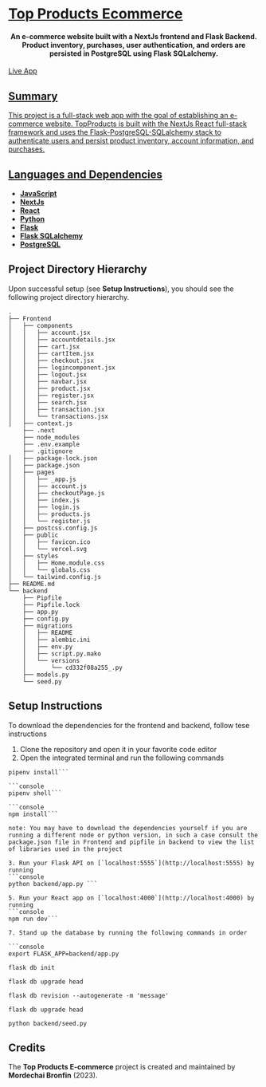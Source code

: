   # [Top Products Ecommerce](https://main.d38jhircp1zab3.amplifyapp.com/)



<h4 align="center">An e-commerce website built with a NextJs frontend and Flask Backend. Product inventory, purchases, user authentication, and orders are persisted in PostgreSQL using Flask SQLalchemy.</h1>

 <a href="https://main.d38jhircp1zab3.amplifyapp.com/">Live App



## Summary

This project is a full-stack web app with the goal of establishing an e-commerce website. TopProducts is built with the NextJs React full-stack framework and uses the Flask-PostgreSQL-SQLalchemy stack to authenticate users and persist product inventory, account information, and purchases.

## Languages and Dependencies

* **[JavaScript](https://developer.mozilla.org/en-US/docs/Web/JavaScript)**
* **[NextJs](https://nextjs.org/)**
* **[React](https://react.dev/)**
* **[Python](https://www.python.org/)**
* **[Flask](https://flask.palletsprojects.com/en/2.3.x/)**
* **[Flask SQLalchemy](https://flask-sqlalchemy.palletsprojects.com/en/3.1.x/)**
* **[PostgreSQL](https://www.postgresql.org/)**





## Project Directory Hierarchy

Upon successful setup (see **Setup Instructions**), you should see the following project directory hierarchy.


```
.
├── Frontend
│   ├── components
│   │   ├── account.jsx
│   │   ├── accountdetails.jsx
│   │   ├── cart.jsx
│   │   ├── cartItem.jsx
│   │   ├── checkout.jsx
│   │   ├── logincomponent.jsx
│   │   ├── logout.jsx
│   │   ├── navbar.jsx
│   │   ├── product.jsx
│   │   ├── register.jsx
│   │   ├── search.jsx
│   │   ├── transaction.jsx
│   │   └── transactions.jsx
│   ├── context.js
    ├── .next
    ├── node_modules
    ├── .env.example
    ├── .gitignore
│   ├── package-lock.json
│   ├── package.json
│   ├── pages
│   │   ├── _app.js
│   │   ├── account.js
│   │   ├── checkoutPage.js
│   │   ├── index.js
│   │   ├── login.js
│   │   ├── products.js
│   │   └── register.js
│   ├── postcss.config.js
│   ├── public
│   │   ├── favicon.ico
│   │   └── vercel.svg
│   ├── styles
│   │   ├── Home.module.css
│   │   └── globals.css
│   └── tailwind.config.js
├── README.md
└── backend
    ├── Pipfile
    ├── Pipfile.lock
    ├── app.py
    ├── config.py
    ├── migrations
    │   ├── README
    │   ├── alembic.ini
    │   ├── env.py
    │   ├── script.py.mako
    │   └── versions
    │       └── cd332f08a255_.py
    ├── models.py
    └── seed.py

```


## Setup Instructions

To download the dependencies for the frontend and backend, follow tese instructions
1. Clone the repository and open it in your favorite code editor
2. Open the integrated terminal and run the following commands

```console 
pipenv install```

```console
pipenv shell```

```console
npm install```

note: You may have to download the dependencies yourself if you are running a different node or python version, in such a case consult the package.json file in Frontend and pipfile in backend to view the list of libraries used in the project

3. Run your Flask API on [`localhost:5555`](http://localhost:5555) by
running
```console
python backend/app.py ```

5. Run your React app on [`localhost:4000`](http://localhost:4000) by
running
```console
npm run dev```

7. Stand up the database by running the following commands in order

```console
export FLASK_APP=backend/app.py
```
```console
flask db init
```
```console
flask db upgrade head
```
```console
flask db revision --autogenerate -m 'message'
```
```console
flask db upgrade head
```
```console
python backend/seed.py
```


## Credits

The **Top Products E-commerce** project is created and maintained by **Mordechai Bronfin** (2023).


